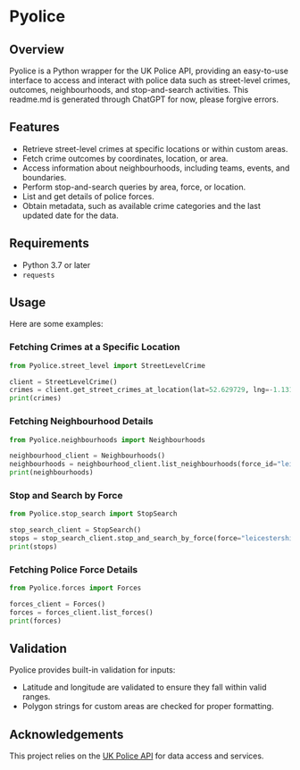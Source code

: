 # Pyolice

## Overview
Pyolice is a Python wrapper for the UK Police API, providing an easy-to-use interface to access and interact with police data such as street-level crimes, outcomes, neighbourhoods, and stop-and-search activities. This readme.md is generated through ChatGPT for now, please forgive errors.

## Features
- Retrieve street-level crimes at specific locations or within custom areas.
- Fetch crime outcomes by coordinates, location, or area.
- Access information about neighbourhoods, including teams, events, and boundaries.
- Perform stop-and-search queries by area, force, or location.
- List and get details of police forces.
- Obtain metadata, such as available crime categories and the last updated date for the data.

## Requirements
- Python 3.7 or later
- `requests`

## Usage

Here are some examples:

### Fetching Crimes at a Specific Location
```python
from Pyolice.street_level import StreetLevelCrime

client = StreetLevelCrime()
crimes = client.get_street_crimes_at_location(lat=52.629729, lng=-1.131592)
print(crimes)
```

### Fetching Neighbourhood Details
```python
from Pyolice.neighbourhoods import Neighbourhoods

neighbourhood_client = Neighbourhoods()
neighbourhoods = neighbourhood_client.list_neighbourhoods(force_id="leicestershire")
print(neighbourhoods)
```

### Stop and Search by Force
```python
from Pyolice.stop_search import StopSearch

stop_search_client = StopSearch()
stops = stop_search_client.stop_and_search_by_force(force="leicestershire", date="2023-12")
print(stops)
```

### Fetching Police Force Details
```python
from Pyolice.forces import Forces

forces_client = Forces()
forces = forces_client.list_forces()
print(forces)
```

## Validation
Pyolice provides built-in validation for inputs:
- Latitude and longitude are validated to ensure they fall within valid ranges.
- Polygon strings for custom areas are checked for proper formatting.

## Acknowledgements
This project relies on the [UK Police API](https://data.police.uk/docs/) for data access and services.
